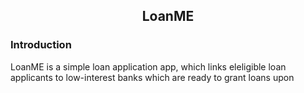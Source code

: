 <title>LoanME</title>
<body>
    <h2 align="center"> LoanME</h2>
    <h3>Introduction</h3>
    <p>
        LoanME is a simple loan application app, which links eleligible loan applicants to low-interest banks which are ready to
        grant loans upon 
    </p>
</body>